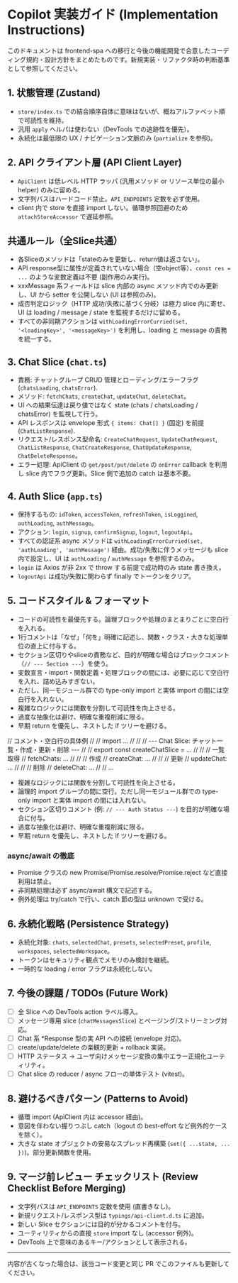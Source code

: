 # Copilot 実装ガイド (Implementation Instructions)

このドキュメントは frontend-spa への移行と今後の機能開発で合意したコーディング規約・設計方針をまとめたものです。新規実装・リファクタ時の判断基準として参照してください。

## 1. 状態管理 (Zustand)

- `store/index.ts` での結合順序自体に意味はないが、概ねアルファベット順で可読性を維持。
- 汎用 `apply` ヘルパは使わない（DevTools での追跡性を優先）。
- 永続化は最低限の UX / ナビゲーション文脈のみ (`partialize` を参照)。

## 2. API クライアント層 (API Client Layer)

- `ApiClient` は低レベル HTTP ラッパ (汎用メソッド or リソース単位の最小 helper) のみに留める。
- 文字列パスはハードコード禁止。`API_ENDPOINTS` 定数を必ず使用。
- client 内で store を直接 import しない。循環参照回避のため `attachStoreAccessor` で遅延参照。

## 共通ルール（全Slice共通）

- 各Sliceのメソッドは「stateのみを更新し、return値は返さない」。
- API response型に属性が定義されていない場合（空object等）、`const res = ...` のような変数定義は不要 (副作用のみ実行)。
- xxxMessage 系フィールドは slice 内部の async メソッド内でのみ更新し、UI から setter を公開しない (UI は参照のみ)。
- 成否判定ロジック（HTTP 成功/失敗に基づく分岐）は極力 slice 内に寄せ、UI は loading / message / state を監視するだけに留める。
- すべての非同期アクションは `withLoadingErrorCurried(set, '<loadingKey>', '<messageKey>')` を利用し、loading と message の責務を統一する。

## 3. Chat Slice (`chat.ts`)

- 責務: チャットグループ CRUD 管理とローディング/エラーフラグ (`chatsLoading`, `chatsError`).
- メソッド: `fetchChats`, `createChat`, `updateChat`, `deleteChat`。
- UI への結果伝達は戻り値ではなく state (chats / chatsLoading / chatsError) を監視して行う。
- API レスポンスは envelope 形式 `{ items: Chat[] }` (固定) を前提 (`ChatListResponse`).
- リクエスト/レスポンス型命名: `CreateChatRequest`, `UpdateChatRequest`, `ChatListResponse`, `ChatCreateResponse`, `ChatUpdateResponse`, `ChatDeleteResponse`。
- エラー処理: ApiClient の `get/post/put/delete` の `onError` callback を利用し slice 内でフラグ更新。Slice 側で追加の catch は基本不要。

## 4. Auth Slice (`app.ts`)

- 保持するもの: `idToken`, `accessToken`, `refreshToken`, `isLoggined`, `authLoading`, `authMessage`。
- アクション: `login`, `signup`, `confirmSignup`, `logout`, `logoutApi`。
- すべての認証系 async メソッドは `withLoadingErrorCurried(set, 'authLoading', 'authMessage')` 経由。成功/失敗に伴うメッセージも slice 内で設定し、UI は `authLoading` / `authMessage` を参照するのみ。
- `login` は Axios が非 2xx で throw する前提で成功時のみ state 書き換え。
- `logoutApi` は成功/失敗に関わらず finally でトークンをクリア。

## 5. コードスタイル & フォーマット

- コードの可読性を最優先する。論理ブロックや処理のまとまりごとに空白行を入れる。
- 1行コメントは「なぜ」「何を」明確に記述し、関数・クラス・大きな処理単位の直上に付与する。
- セクション区切りやsliceの責務など、目的が明確な場合はブロックコメント（`// --- Section ---`）を使う。
- 変数宣言・import・関数定義・処理ブロックの間には、必要に応じて空白行を入れ、詰め込みすぎない。
- ただし、同一モジュール群での type-only import と実体 import の間には空白行を入れない。
- 複雑なロジックには関数を分割して可読性を向上させる。
- 過度な抽象化は避け、明確な重複削減に限る。
- 早期 return を優先し、ネストした if ツリーを避ける。

// コメント・空白行の具体例
//
// import ...
//
// // --- Chat Slice: チャット一覧・作成・更新・削除 ---
//
// export const createChatSlice = ...
//
// // 一覧取得
// fetchChats: ...
//
// // 作成
// createChat: ...
//
// // 更新
// updateChat: ...
//
// // 削除
// deleteChat: ...
//
// ...

- 複雑なロジックには関数を分割して可読性を向上させる。
- 論理的 import グループの間に空行。ただし同一モジュール群での type-only import と実体 import の間には入れない。
- セクション区切りコメント (例: `// --- Auth Status ---`) を目的が明確な場合に付与。
- 過度な抽象化は避け、明確な重複削減に限る。
- 早期 return を優先し、ネストした if ツリーを避ける。

### async/await の徹底

- Promise クラスの new Promise/Promise.resolve/Promise.reject など直接利用は禁止。
- 非同期処理は必ず async/await 構文で記述する。
- 例外処理は try/catch で行い、catch 節の型は unknown で受ける。

## 6. 永続化戦略 (Persistence Strategy)

- 永続化対象: `chats`, `selectedChat`, `presets`, `selectedPreset`, `profile`, `workspaces`, `selectedWorkspace`。
- トークンはセキュリティ観点でメモリのみ検討を継続。
- 一時的な loading / error フラグは永続化しない。

## 7. 今後の課題 / TODOs (Future Work)

- [ ] 全 Slice への DevTools action ラベル導入。
- [ ] メッセージ専用 slice (`chatMessagesSlice`) とページング/ストリーミング対応。
- [ ] Chat 系 \*Response 型の実 API への接続 (envelope 対応)。
- [ ] create/update/delete の楽観的更新 + rollback 実装。
- [ ] HTTP ステータス → ユーザ向けメッセージ変換の集中エラー正規化ユーティリティ。
- [ ] Chat slice の reducer / async フローの単体テスト (vitest)。

## 8. 避けるべきパターン (Patterns to Avoid)

- 循環 import (ApiClient 内は accessor 経由)。
- 意図を伴わない握りつぶし catch（logout の best-effort など例外的ケースを除く）。
- 大きな state オブジェクトの安易なスプレッド再構築 (`set({ ...state, ... })`)。部分更新関数を使用。

## 9. マージ前レビュー チェックリスト (Review Checklist Before Merging)

- 文字列パスは `API_ENDPOINTS` 定数を使用 (直書きなし)。
- 新規リクエスト/レスポンス型は `typings/api-client.d.ts` に追加。
- 新しい Slice セクションには目的が分かるコメントを付与。
- ユーティリティからの直接 `store` import なし (accessor 例外)。
- DevTools 上で意味のあるキー/アクションとして表示される。

---

内容が古くなった場合は、該当コード変更と同じ PR でこのファイルも更新してください。
